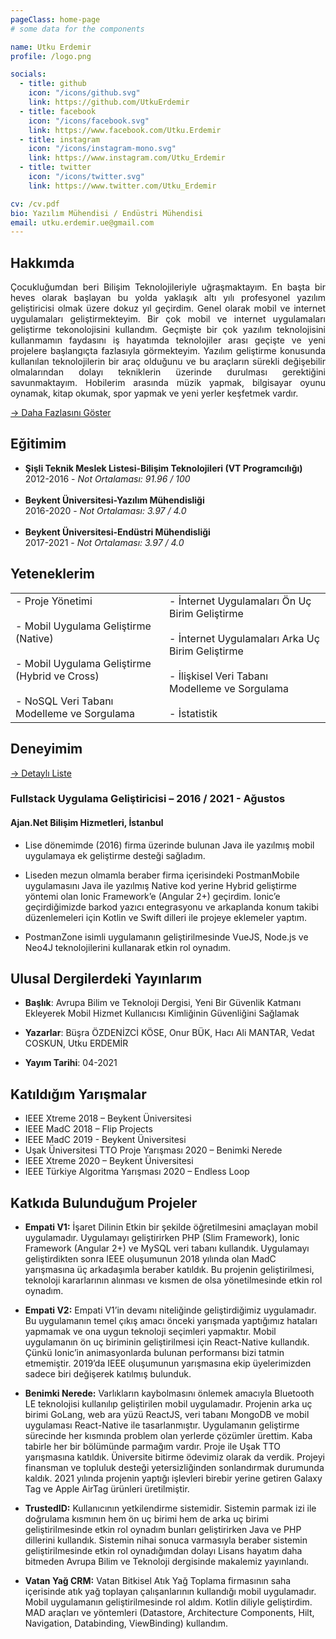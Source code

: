 ```yaml
---
pageClass: home-page
# some data for the components

name: Utku Erdemir
profile: /logo.png

socials:
  - title: github
    icon: "/icons/github.svg"
    link: https://github.com/UtkuErdemir
  - title: facebook
    icon: "/icons/facebook.svg"
    link: https://www.facebook.com/Utku.Erdemir
  - title: instagram
    icon: "/icons/instagram-mono.svg"
    link: https://www.instagram.com/Utku_Erdemir
  - title: twitter
    icon: "/icons/twitter.svg"
    link: https://www.twitter.com/Utku_Erdemir

cv: /cv.pdf
bio: Yazılım Mühendisi / Endüstri Mühendisi
email: utku.erdemir.ue@gmail.com
---
```


<ProfileSection :frontmatter="$page.frontmatter" />

## Hakkımda

<div style="text-align: justify">Çocukluğumdan beri Bilişim Teknolojileriyle uğraşmaktayım. En başta bir heves olarak başlayan bu yolda yaklaşık altı yılı profesyonel yazılım geliştiricisi olmak üzere dokuz yıl geçirdim. Genel olarak mobil ve internet uygulamaları geliştirmekteyim. Bir çok mobil ve internet uygulamaları geliştirme tekonolojisini kullandım. Geçmişte bir çok yazılım teknolojisini kullanmamın faydasını iş hayatımda teknolojiler arası geçişte ve yeni projelere başlangıçta fazlasıyla görmekteyim. Yazılım geliştirme konusunda kullanılan teknolojilerin bir araç olduğunu ve bu araçların sürekli değişebilir olmalarından dolayı tekniklerin üzerinde durulması gerektiğini savunmaktayım. Hobilerim arasında müzik yapmak, bilgisayar oyunu oynamak, kitap okumak, spor yapmak ve yeni yerler keşfetmek vardır.</div>

[→ Daha Fazlasını Göster](/about/)
## Eğitimim

- **Şişli Teknik Meslek Listesi-Bilişim Teknolojileri (VT Programcılığı)** <br/>
2012-2016 - *Not Ortalaması: 91.96 / 100*<br/><br/>
- **Beykent Üniversitesi-Yazılım Mühendisliği** <br/>
2016-2020 - *Not Ortalaması: 3.97 / 4.0*<br/><br/>
- **Beykent Üniversitesi-Endüstri Mühendisliği** <br/>
2017-2021 - *Not Ortalaması: 3.97 / 4.0*<br/>

## Yeteneklerim
<table>
<tr>
<td>
  - Proje Yönetimi</br></br>
	- Mobil Uygulama Geliştirme (Native)</br></br>
	- Mobil Uygulama Geliştirme (Hybrid ve Cross)</br></br>
	- NoSQL Veri Tabanı Modelleme ve Sorgulama</br>
</td>
<td>
	-	İnternet Uygulamaları Ön Uç Birim Geliştirme</br></br>
	-	İnternet Uygulamaları Arka Uç Birim Geliştirme</br></br>
	-	İlişkisel Veri Tabanı Modelleme ve Sorgulama</br></br>
  - İstatistik
</td>
</tr>
</table>

## Deneyimim


[→ Detaylı Liste](/projects/)


<ProjectCard hideBorder=true>

  ### Fullstack Uygulama Geliştiricisi – 2016 / 2021 - Ağustos
  #### Ajan.Net Bilişim Hizmetleri, İstanbul
  - Lise dönemimde (2016) firma üzerinde bulunan Java ile yazılmış mobil uygulamaya ek geliştirme desteği sağladım.

  - Liseden mezun olmamla beraber firma içerisindeki PostmanMobile uygulamasını Java ile yazılmış Native kod yerine Hybrid geliştirme yöntemi olan Ionic Framework’e (Angular 2+) geçirdim. Ionic’e geçirdiğimizde barkod yazıcı entegrasyonu ve arkaplanda konum takibi düzenlemeleri için Kotlin ve Swift dilleri ile projeye eklemeler yaptım.

  - PostmanZone isimli uygulamanın geliştirilmesinde VueJS, Node.js ve Neo4J teknolojilerini kullanarak etkin rol oynadım.

</ProjectCard>

## Ulusal Dergilerdeki Yayınlarım
- **Başlık**: Avrupa Bilim ve Teknoloji Dergisi, Yeni Bir Güvenlik Katmanı Ekleyerek Mobil Hizmet Kullanıcısı Kimliğinin Güvenliğini Sağlamak 

- **Yazarlar**: Büşra ÖZDENİZCİ KÖSE, Onur BÜK, Hacı Ali MANTAR, Vedat COSKUN, Utku ERDEMİR
- **Yayım Tarihi**: 04-2021

## Katıldığım Yarışmalar

-	IEEE Xtreme 2018 – Beykent Üniversitesi
-	IEEE MadC 2018 – Flip Projects
-	IEEE MadC 2019  - Beykent Üniversitesi
-	Uşak Üniversitesi TTO Proje Yarışması 2020 – Benimki Nerede
-	IEEE Xtreme 2020 – Beykent Üniversitesi
-	IEEE Türkiye Algoritma Yarışması 2020 – Endless Loop
## Katkıda Bulunduğum Projeler

- **Empati V1:** İşaret Dilinin Etkin bir şekilde öğretilmesini amaçlayan mobil uygulamadır. Uygulamayı geliştirirken PHP (Slim Framework), Ionic Framework (Angular 2+) ve MySQL veri tabanı kullandık. Uygulamayı geliştirdikten sonra IEEE oluşumunun 2018 yılında olan MadC yarışmasına üç arkadaşımla beraber katıldık. Bu projenin geliştirilmesi, teknoloji kararlarının alınması ve kısmen de olsa yönetilmesinde etkin rol oynadım.

- **Empati V2:** Empati V1’in devamı niteliğinde geliştirdiğimiz uygulamadır. Bu uygulamanın temel çıkış amacı önceki yarışmada yaptığımız hataları yapmamak ve ona uygun teknoloji seçimleri yapmaktır. Mobil uygulamanın ön uç biriminin geliştirilmesi için React-Native kullandık. Çünkü Ionic’in animasyonlarda bulunan performansı bizi tatmin etmemiştir. 2019’da IEEE oluşumunun yarışmasına ekip üyelerimizden sadece biri değişerek katılmış bulunduk.

- **Benimki Nerede:** Varlıkların kaybolmasını önlemek amacıyla Bluetooth LE teknolojisi kullanılıp geliştirilen mobil uygulamadır. Projenin arka uç birimi GoLang, web ara yüzü ReactJS, veri tabanı MongoDB ve mobil uygulaması React-Native ile tasarlanmıştır. Uygulamanın geliştirme sürecinde her kısmında problem olan yerlerde çözümler ürettim. Kaba tabirle her bir bölümünde parmağım vardır. Proje ile Uşak TTO yarışmasına katıldık. Üniversite bitirme ödevimiz olarak da verdik. Projeyi finansman ve topluluk desteği yetersizliğinden sonlandırmak durumunda kaldık. 2021 yılında projenin yaptığı işlevleri birebir yerine getiren Galaxy Tag ve Apple AirTag ürünleri üretilmiştir.

- **TrustedID:** Kullanıcının yetkilendirme sistemidir. Sistemin parmak izi ile doğrulama kısmının hem ön uç birimi hem de arka uç birimi geliştirilmesinde etkin rol oynadım bunları geliştirirken Java ve PHP dillerini kullandık. Sistemin nihai sonuca varmasıyla beraber sistemin geliştirilmesinde etkin rol oynadığımdan dolayı Lisans hayatım daha bitmeden Avrupa Bilim ve Teknoloji dergisinde makalemiz yayınlandı.

- **Vatan Yağ CRM:** Vatan Bitkisel Atık Yağ Toplama firmasının saha içerisinde atık yağ toplayan çalışanlarının kullandığı mobil uygulamadır. Mobil uygulamanın geliştirilmesinde rol aldım. Kotlin diliyle geliştirdim. MAD araçları ve yöntemleri (Datastore, Architecture Components, Hilt, Navigation, Databinding, ViewBinding) kullandım. 


<!-- Custom style for this page -->

<style lang="stylus">

.theme-container.home-page .page
  font-size 14px
  font-family "lucida grande", "lucida sans unicode", lucida, "Helvetica Neue", Helvetica, Arial, sans-serif;
  p
    margin 0 0 0.5rem
  p, ul, ol
    line-height normal
  a
    font-weight normal
  .theme-default-content:not(.custom) > h2
    margin-bottom 0.5rem
  .theme-default-content:not(.custom) > h2:first-child + p
    margin-top 0.5rem
  .theme-default-content:not(.custom) > h3
    padding-top 4rem

  /* Override */
  .md-card
    margin-top 0.5em
    .card-image
      padding 0.2rem
      img
        
        max-width 120px
        max-height 120px
    .card-content p
      -webkit-margin-after 0.2em

@media (max-width: 419px)
  .theme-container.home-page .page
    p, ul, ol
      line-height 1.5

    .md-card
      .card-image
        img 
          width 100%
          max-width 400px

</style>
